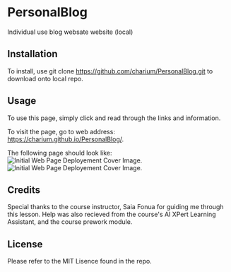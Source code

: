 # PersonalBlog
Individual use blog websate website (local) 

## Installation

To install, use git clone https://github.com/charium/PersonalBlog.git to download onto local repo. 

## Usage

To use this page, simply click and read through the links and information.

To visit the page, go to web address: https://charium.github.io/PersonalBlog/. 

The following page should look like: 
![Initial Web Page Deployement Cover Image.](WebSS3.png)
![Initial Web Page Deployement Cover Image.](WebSS4.png)

## Credits

Special thanks to the course instructor, Saia Fonua for guiding me through this lesson. Help was also recieved from the course's AI XPert Learning Assistant, and the course prework module. 

## License

Please refer to the MIT Lisence found in the repo.
